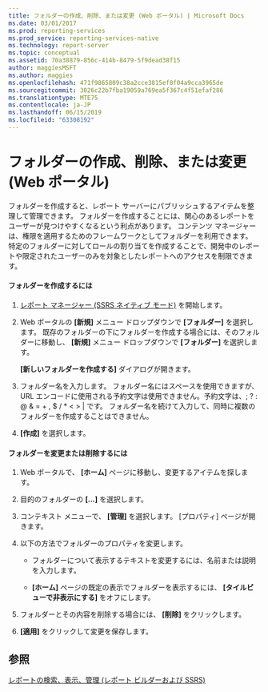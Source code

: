 ```yaml
---
title: フォルダーの作成、削除、または変更 (Web ポータル) | Microsoft Docs
ms.date: 03/01/2017
ms.prod: reporting-services
ms.prod_service: reporting-services-native
ms.technology: report-server
ms.topic: conceptual
ms.assetid: 70a38879-856c-414b-8479-5f9dead38f15
author: maggiesMSFT
ms.author: maggies
ms.openlocfilehash: 471f9865809c38a2cce3815ef8f04a9cca3965de
ms.sourcegitcommit: 3026c22b7fba19059a769ea5f367c4f51efaf286
ms.translationtype: MTE75
ms.contentlocale: ja-JP
ms.lasthandoff: 06/15/2019
ms.locfileid: "63308192"
---
```

# <a name="create-delete-or-modify-a-folder-web-portal"></a>フォルダーの作成、削除、または変更 (Web ポータル)
  フォルダーを作成すると、レポート サーバーにパブリッシュするアイテムを整理して管理できます。 フォルダーを作成することには、関心のあるレポートをユーザーが見つけやすくなるという利点があります。 コンテンツ マネージャーは、権限を適用するためのフレームワークとしてフォルダーを利用できます。 特定のフォルダーに対してロールの割り当てを作成することで、開発中のレポートや限定されたユーザーのみを対象としたレポートへのアクセスを制限できます。  
  
#### <a name="to-create-a-folder"></a>フォルダーを作成するには  
  
1.  [レポート マネージャー &#40;SSRS ネイティブ モード&#41;](https://msdn.microsoft.com/library/80949f9d-58f5-48e3-9342-9e9bf4e57896) を開始します。  
  
2.  Web ポータルの **[新規]** メニュー ドロップダウンで **[フォルダー]** を選択します。 既存のフォルダーの下にフォルダーを作成する場合には、そのフォルダーに移動し、 **[新規]** メニュー ドロップダウンで **[フォルダー]** を選択します。  
  
     **[新しいフォルダーを作成する]** ダイアログが開きます。  
  
3.  フォルダー名を入力します。 フォルダー名にはスペースを使用できますが、URL エンコードに使用される予約文字は使用できません。予約文字は、\; \? \: \@ \& \= \+ \, \$ \/ \* \< \> \| です。 フォルダー名を続けて入力して、同時に複数のフォルダーを作成することはできません。  
  
4.  **[作成]** を選択します。  
  
#### <a name="to-modify-or-delete-a-folder"></a>フォルダーを変更または削除するには  
  
1.  Web ポータルで、 **[ホーム]** ページに移動し、変更するアイテムを探します。  
  
2.  目的のフォルダーの **[...]** を選択します。  
  
3.  コンテキスト メニューで、 **[管理]** を選択します。 [プロパティ] ページが開きます。  
  
4.  以下の方法でフォルダーのプロパティを変更します。  
  
    -   フォルダーについて表示するテキストを変更するには、名前または説明を入力します。  
  
    -   **[ホーム]** ページの既定の表示でフォルダーを表示するには、 **[タイルビューで非表示にする]** をオフにします。  
  
5.  フォルダーとその内容を削除する場合には、 **[削除]** をクリックします。  
  
6.  **[適用]** をクリックして変更を保存します。  
  
## <a name="see-also"></a>参照  
 [レポートの検索、表示、管理 (レポート ビルダーおよび SSRS)](../../reporting-services/report-builder/finding-viewing-and-managing-reports-report-builder-and-ssrs.md)  
  
  
